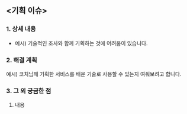 <!-- **[Title(제목) 작성 형식]**<Br> -형식: [날짜] [포지션] 오피스 아워 이슈 : [이슈명]<Br> -예시: 220125 React 오피스 아워 이슈 : 기획 및 구상 -->

## <기획 이슈>

### 1. 상세 내용

-   예시) 기술적인 조사와 함께 기획하는 것에 어려움이 있습니다.

### 2. 해결 계획

예시) 코치님께 기획한 서비스를 배운 기술로 사용할 수 있는지 여줘보려고 합니다.

### 3. 그 외 궁금한 점

1. 내용
